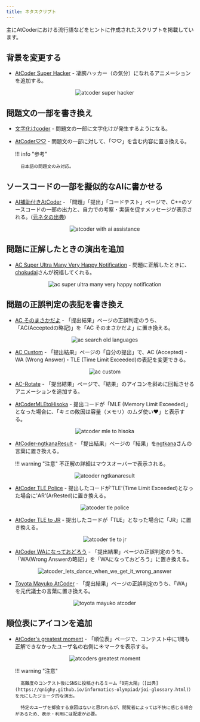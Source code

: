 ```yaml
---
title: ネタスクリプト
---
```


主にAtCoderにおける流行語などをヒントに作成されたスクリプトを掲載しています。

## 背景を変更する

- [AtCoder Super Hacker](https://twitter.com/nebocco27/status/1671870920858943491) - 凄腕ハッカー（の気分）になれるアニメーションを追加する。

    <div align="center">
      <img loading = "lazy" src="../../images/userscript/atcoder_super_hacker.png" alt="atcoder super hacker">
    </div>

## 問題文の一部を書き換え

- [文字化けcoder](https://greasyfork.org/ja/scripts/485969-%E6%96%87%E5%AD%97%E5%8C%96%E3%81%91coder) - 問題文の一部に文字化けが発生するようになる。

- [AtCoder♡♡](https://greasyfork.org/ja/scripts/512956-atcoder) - 問題文の一部に対して、「♡♡」を含む内容に置き換える。

    !!! info "参考"

        日本語の問題文のみ対応。

## ソースコードの一部を擬似的なAIに書かせる

- [AI補助付きAtCoder](https://greasyfork.org/ja/scripts/539951-ai%E8%A3%9C%E5%8A%A9%E4%BB%98%E3%81%8Datcoder) - 「問題」「提出」「コードテスト」ページで、C++のソースコードの一部の出力と、自力での考察・実装を促すメッセージが表示される。([元ネタの出典](https://x.com/chokudai/status/1935569460016157000))

    <div align="center">
      <img loading="lazy" src="../../images/userscript/atcoder_with_ai_assistance.png" alt="atcoder with ai assistance">
    </div>

## 問題に正解したときの演出を追加

- [AC Super Ultra Many Very Happy Notification](https://greasyfork.org/ja/scripts/540026-ac-super-ultra-many-very-happy-notification) - 問題に正解したときに、[chokudai](https://x.com/chokudai)さんが祝福してくれる。

    <div align="center">
      <img loading="lazy" src="../../images/userscript/ac_super_ultra_many_very_happy_notification.png" alt="ac super ultra many very happy notification">
    </div>

## 問題の正誤判定の表記を書き換え

- [AC そのまさかだよ](https://greasyfork.org/ja/scripts/439526-ac-%E3%81%9D%E3%81%AE%E3%81%BE%E3%81%95%E3%81%8B%E3%81%A0%E3%82%88) - 「提出結果」ページの正誤判定のうち、「AC(Acceptedの略記)」を「AC そのまさかだよ」に置き換える。

    <div align="center">
      <img loading = "lazy" src="../../images/userscript/ac_sonomasakadayo.png" alt="ac search old languages">
    </div>

- [AC Custom](https://greasyfork.org/ja/scripts/478609-ac-custom) - 「提出結果」ページの「自分の提出」で、AC (Accepted)・WA (Wrong Answer)・TLE (Time Limit Exceeded)の表記を変更できる。

    <div align="center">
      <img loading = "lazy" src="../../images/userscript/ac_custom.png" alt="ac custom">
    </div>

- [AC-Rotate](https://greasyfork.org/ja/scripts/537633-ac-rotate) - 「提出結果」ページで、「結果」のアイコンを斜めに回転させるアニメーションを追加する。

- [AtCoderMLEtoHisoka](https://greasyfork.org/ja/scripts/478297-atcodermletohisoka) - 提出コードが「MLE (Memory Limit Exceeded)」となった場合に、「キミの敗因は容量（メモリ）のムダ使い❤︎」と表示する。

    <div align="center">
      <img loading = "lazy" src="../../images/userscript/atcoder_mle_to_hisoka.png" alt="atcoder mle to hisoka">
    </div>

- [AtCoder-ngtkanaResult](https://greasyfork.org/ja/scripts/416384-atcoder-ngtkanaresult) - 「提出結果」ページの「結果」を[ngtkana](https://atcoder.jp/users/ngtkana)さんの言葉に置き換える。

    !!! warning "注意"
        不正解の詳細はマウスオーバーで表示される。

    <div align="center">
      <img loading = "lazy" src="../../images/userscript/atcoder_ngtkanaresult.png" alt="atcoder ngtkanaresult">
    </div>

- [AtCoder TLE Police](https://greasyfork.org/ja/scripts/381104-atcoder-tle-police) - 提出したコードが'TLE'(Time Limit Exceeded)となった場合に'AR'(ArRested)に置き換える。

    <div align="center">
      <img loading = "lazy" src="../../images/userscript/atcoder_tle_police.png" alt="atcoder tle police">
    </div>

- [AtCoder TLE to JR](https://greasyfork.org/ja/scripts/455833-atcoder-tle-to-jr) - 提出したコードが「TLE」となった場合に「JR」に置き換える。

    <div align="center">
      <img loading = "lazy" src="../../images/userscript/atcoder_tle_to_jr.png" alt="atcoder tle to jr">
    </div>

- [AtCoder WAになっておどろう](https://greasyfork.org/ja/scripts/455937-atcoder-wa%E3%81%AB%E3%81%AA%E3%81%A3%E3%81%A6%E3%81%8A%E3%81%A9%E3%82%8D%E3%81%86) - 「提出結果」ページの正誤判定のうち、「WA(Wrong Answerの略記)」を「WAになっておどろう」に置き換える。

    <div align="center">
      <img loading = "lazy" src="../../images/userscript/atcoder_lets_dance_when_we_get_it_wrong_answer.png" alt="atcoder_lets_dance_when_we_get_it_wrong_answer">
    </div>

- [Toyota Mayuko AtCoder](https://greasyfork.org/ja/scripts/541725-toyota-mayuko-atcoder) - 「提出結果」ページの正誤判定のうち、「WA」を元代議士の言葉に置き換える。

    <div align="center">
      <img loading = "lazy" src="../../images/userscript/toyota_mayuko_atcoder.png" alt="toyota mayuko atcoder">
    </div>

## 順位表にアイコンを追加

- [AtCoder's greatest moment](https://greasyfork.org/ja/scripts/546264-atcoder-s-greatest-moment) - 「順位表」ページで、コンテスト中に1問も正解できなかったユーザ名の右側に☀️マークを表示する。

    <div align="center">
      <img loading = "lazy" src="../../images/userscript/atcoders_greatest_moment.png" alt="atcoders greatest moment">
    </div>

    !!! warning "注意"

        高難度のコンテスト後にSNSに投稿されるミーム「0完太陽」（[出典](https://qnighy.github.io/informatics-olympiad/joi-glossary.html)）を元にしたジョーク的な演出。

        特定のユーザを揶揄する意図はないと思われるが、閲覧者によっては不快に感じる場合があるため、表示・利用には配慮が必要。
